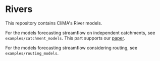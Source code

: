 # Rivers
This repository contains CliMA's River models.

For the models forecasting streamflow on independent catchments, see `examples/catchment_models`. This part supports our [paper](https://arxiv.org/pdf/2404.14212).

For the models forecasting streamflow considering routing, see `examples/routing_models`.
